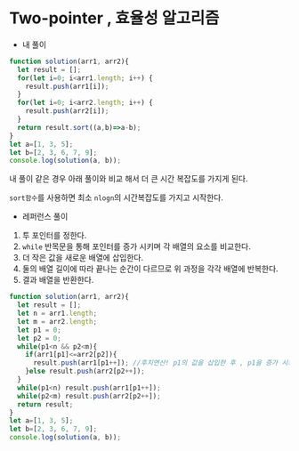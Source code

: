 # Two-pointer , 효율성 알고리즘

* 내 풀이 

```js
function solution(arr1, arr2){
  let result = [];
  for(let i=0; i<arr1.length; i++) {
    result.push(arr1[i]);
  }
  for(let i=0; i<arr2.length; i++) {
    result.push(arr2[i]);
  }
  return result.sort((a,b)=>a-b);
}
let a=[1, 3, 5];
let b=[2, 3, 6, 7, 9];
console.log(solution(a, b));
```

내 풀이 같은 경우 아래 풀이와 비교 해서 더 큰 시간 복잡도를 가지게 된다. 

`sort함수`를 사용하면 최소 `nlogn`의 시간복잡도를 가지고 시작한다.

* 레퍼런스 풀이
  
1. 투 포인터를 정한다.
2. `while` 반목문을 통해 포인터를 증가 시키며 각 배열의 요소를 비교한다.
3. 더 작은 값을 새로운 배열에 삽입한다.
4. 둘의 배열 길이에 따라 끝나는 순간이 다르므로 위 과정을 각각 배열에 반복한다.
5. 결과 배열을 반환한다. 

```js
function solution(arr1, arr2){
  let result = [];
  let n = arr1.length;
  let m = arr2.length;
  let p1 = 0;
  let p2 = 0;
  while(p1<n && p2<m){
    if(arr1[p1]<=arr2[p2]){
      result.push(arr1[p1++]); //후치연산! p1의 값을 삽입한 후 , p1을 증가 시켜준다. 
    }else result.push(arr2[p2++]);
  }
  while(p1<n) result.push(arr1[p1++]);
  while(p2<m) result.push(arr2[p2++]);
  return result;
}
let a=[1, 3, 5];
let b=[2, 3, 6, 7, 9];
console.log(solution(a, b));
```